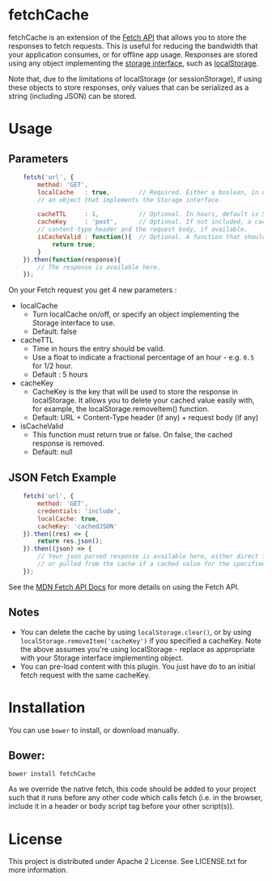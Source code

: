 fetchCache
==========

fetchCache is an extension of the [Fetch API](https://developer.mozilla.org/en/docs/Web/API/Fetch_API) that
 allows you to store the responses to fetch requests. This is useful for reducing the bandwidth that
 your application consumes, or for offline app usage. Responses are stored using any object implementing the
[storage interface](https://developer.mozilla.org/en-US/docs/Web/API/Storage), such as
[localStorage](https://developer.mozilla.org/en-US/docs/Web/API/Window/localStorage).

Note that, due to the limitations of localStorage (or sessionStorage), if using these objects to store responses,
only values that can be serialized as a string (including JSON) can be stored.

# Usage

## Parameters
```javascript
	fetch('url', {
		method: 'GET',
		localCache   : true,        // Required. Either a boolean, in which case localStorage will be used, or
		// an object that implements the Storage interface.

		cacheTTL     : 1,           // Optional. In hours, default is 5.
		cacheKey     : 'post',      // Optional. If not included, a cacheKey will be generated from the URL, the
		// content-type header and the request body, if available.
		isCacheValid : function(){  // Optional. A function that should return a boolean value.
			return true;
		}
	}).then(function(response){
	    // The response is available here.
	});
```
On your Fetch request you get 4 new parameters :

* localCache
	* Turn localCache on/off, or specify an object implementing the Storage interface to use.
	* Default: false
* cacheTTL
    * Time in hours the entry should be valid.
    * Use a float to indicate a fractional percentage of an hour - e.g. ```0.5``` for 1/2 hour.
    * Default : 5 hours
* cacheKey
	* CacheKey is the key that will be used to store the response in localStorage. It allows you to delete your cached value easily with, for example, the localStorage.removeItem() function.
	* Default: URL + Content-Type header (if any) + request body (if any)
* isCacheValid
	* This function must return true or false. On false, the cached response is removed.
	* Default: null

## JSON Fetch Example
```javascript
    fetch('url', {
        method: 'GET',
        credentials: 'include',
        localCache: true,
        cacheKey: 'cachedJSON'
    }).then((res) => {
        return res.json();
    }).then((json) => {
        // Your json parsed response is available here, either direct from the server,
        // or pulled from the cache if a cached value for the specified cacheKey is available.
    });
```

See the [MDN Fetch API Docs](https://developer.mozilla.org/en/docs/Web/API/Fetch_API) for more details on
using the Fetch API.

## Notes

* You can delete the cache by using ```localStorage.clear()```, or by using ```localStorage.removeItem('cacheKey')```
if you specified a cacheKey. Note the above assumes you're using localStorage - replace as appropriate with your
Storage interface implementing object.
* You can pre-load content with this plugin. You just have do to an initial fetch request with the same
cacheKey.

# Installation

You can use ```bower``` to install, or download manually.

## Bower:
```
bower install fetchCache
```

As we override the native fetch, this code should be added to your project such that it runs before any other code
which calls fetch (i.e. in the browser, include it in a header or body script tag before your other script(s)).

# License

This project is distributed under Apache 2 License. See LICENSE.txt for more information.
